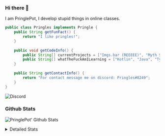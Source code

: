 ### Hi there 👋

I am PringlePot, I develop stupid things in online classes. 

```java
public class Pringles implements Pringle {
    public String getFunFact() {
        return "I like pringles!";
    }
    
    public void getCodeInfo() {
        public String[] currentProjects = ["Imgs.bar (REEEEE)", "Myth Sniper (Dead)"];
        public String[] whatTheFuckAmILearning = ["Kotlin", "Java", "Typescript", "NextJS"];
    }
    
    public String getContactInfo() {
        return "For contact message me on discord: Pringles#8249";
    }
}
```
![Discord](https://discord.c99.nl/widget/theme-1/226911291636318208.png)


### Github Stats
![PringlePot' Github Stats](https://github-readme-stats.vercel.app/api?username=PringlePot&show_icons=true&theme=dark)

<details>
  <summary>Detailed Stats</summary>
    
<!--START_SECTION:waka-->
![Lines of code](https://img.shields.io/badge/From%20Hello%20World%20I%27ve%20Written-129084%20lines%20of%20code-blue)

**🐱 My Github Data** 

> 🏆 603 Contributions in the Year 2021
 > 
> 📦 90.0 kB Used in Github's Storage 
 > 
> 💼 Opted to Hire
 > 
> 📜 8 Public Repositories 
 > 
> 🔑 10 Private Repositories  
 > 
**I'm an Early 🐤** 

```text
🌞 Morning    91 commits     ████░░░░░░░░░░░░░░░░░░░░░   18.65% 
🌆 Daytime    198 commits    ██████████░░░░░░░░░░░░░░░   40.57% 
🌃 Evening    199 commits    ██████████░░░░░░░░░░░░░░░   40.78% 
🌙 Night      0 commits      ░░░░░░░░░░░░░░░░░░░░░░░░░   0.0%

```
📅 **I'm Most Productive on Monday** 

```text
Monday       121 commits    ██████░░░░░░░░░░░░░░░░░░░   24.8% 
Tuesday      51 commits     ██░░░░░░░░░░░░░░░░░░░░░░░   10.45% 
Wednesday    58 commits     ███░░░░░░░░░░░░░░░░░░░░░░   11.89% 
Thursday     54 commits     ██░░░░░░░░░░░░░░░░░░░░░░░   11.07% 
Friday       36 commits     █░░░░░░░░░░░░░░░░░░░░░░░░   7.38% 
Saturday     81 commits     ████░░░░░░░░░░░░░░░░░░░░░   16.6% 
Sunday       87 commits     ████░░░░░░░░░░░░░░░░░░░░░   17.83%

```


📊 **This Week I Spent My Time On** 

```text
💬 Programming Languages: 
JavaScript               4 hrs 31 mins       ████████████████████████░   97.29% 
HTML                     2 mins              ░░░░░░░░░░░░░░░░░░░░░░░░░   1.07% 
Text                     2 mins              ░░░░░░░░░░░░░░░░░░░░░░░░░   0.92% 
JSON                     1 min               ░░░░░░░░░░░░░░░░░░░░░░░░░   0.51% 
Bash                     0 secs              ░░░░░░░░░░░░░░░░░░░░░░░░░   0.19%

🔥 Editors: 
VS Code                  4 hrs 12 mins       ██████████████████████░░░   90.67% 
Sublime Text             26 mins             ██░░░░░░░░░░░░░░░░░░░░░░░   9.33%

```

**I Mostly Code in Java** 

```text
Java                     7 repos             ███████████░░░░░░░░░░░░░░   46.67% 
Python                   2 repos             ███░░░░░░░░░░░░░░░░░░░░░░   13.33% 
JavaScript               2 repos             ███░░░░░░░░░░░░░░░░░░░░░░   13.33% 
Kotlin                   1 repo              █░░░░░░░░░░░░░░░░░░░░░░░░   6.67% 
CSS                      1 repo              █░░░░░░░░░░░░░░░░░░░░░░░░   6.67%

```



 Last Updated on 06/09/2021
<!--END_SECTION:waka-->
</details>

